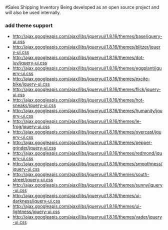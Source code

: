#Sales Shipping Inventory
Being developed as an open source project and will also be used internally.

### add theme support
- http://ajax.googleapis.com/ajax/libs/jqueryui/1.8.16/themes/base/jquery-ui.css
- http://ajax.googleapis.com/ajax/libs/jqueryui/1.8.16/themes/blitzer/jquery-ui.css
- http://ajax.googleapis.com/ajax/libs/jqueryui/1.8.16/themes/dot-luv/jquery-ui.css
- http://ajax.googleapis.com/ajax/libs/jqueryui/1.8.16/themes/eggplant/jquery-ui.css
- http://ajax.googleapis.com/ajax/libs/jqueryui/1.8.16/themes/excite-bike/jquery-ui.css
- http://ajax.googleapis.com/ajax/libs/jqueryui/1.8.16/themes/flick/jquery-ui.css
- http://ajax.googleapis.com/ajax/libs/jqueryui/1.8.16/themes/hot-sneaks/jquery-ui.css
- http://ajax.googleapis.com/ajax/libs/jqueryui/1.8.16/themes/humanity/jquery-ui.css
- http://ajax.googleapis.com/ajax/libs/jqueryui/1.8.16/themes/le-frog/jquery-ui.css
- http://ajax.googleapis.com/ajax/libs/jqueryui/1.8.16/themes/overcast/jquery-ui.css
- http://ajax.googleapis.com/ajax/libs/jqueryui/1.8.16/themes/pepper-grinder/jquery-ui.css
- http://ajax.googleapis.com/ajax/libs/jqueryui/1.8.16/themes/redmond/jquery-ui.css
- http://ajax.googleapis.com/ajax/libs/jqueryui/1.8.16/themes/smoothness/jquery-ui.css
- http://ajax.googleapis.com/ajax/libs/jqueryui/1.8.16/themes/south-street/jquery-ui.css
- http://ajax.googleapis.com/ajax/libs/jqueryui/1.8.16/themes/sunny/jquery-ui.css
- http://ajax.googleapis.com/ajax/libs/jqueryui/1.8.16/themes/ui-darkness/jquery-ui.css
- http://ajax.googleapis.com/ajax/libs/jqueryui/1.8.16/themes/ui-lightness/jquery-ui.css
- http://ajax.googleapis.com/ajax/libs/jqueryui/1.8.16/themes/vader/jquery-ui.css
